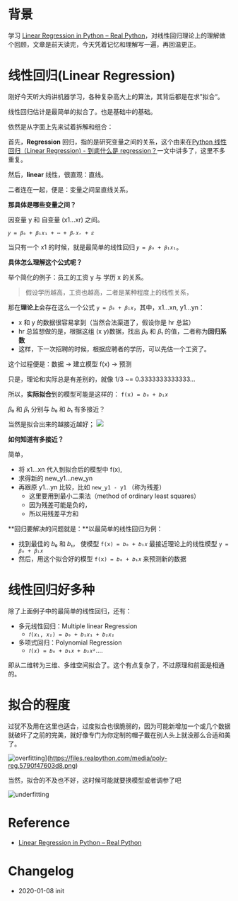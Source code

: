 
# 背景

学习 [Linear Regression in Python – Real Python](https://realpython.com/linear-regression-in-python/)，对线性回归理论上的理解做个回顾，文章是前天读完，今天凭着记忆和理解写一遍，再回温更正。

# 线性回归(Linear Regression) 

刚好今天听大妈讲机器学习，各种复杂高大上的算法，其背后都是在求”拟合“。

线性回归估计是最简单的拟合了。也是基础中的基础。

依然是从字面上先来试着拆解和组合：

首先，**Regression** 回归，指的是研究变量之间的关系，这个由来在[Python 线性回归（Linear Regression) - 到底什么是 regression？](https://bemself.github.io/python/Python-Linear-Regression-Concept.html)一文中讲多了，这里不多重复。

然后，**linear** 线性，很直观：直线。

二者连在一起，便是：变量之间呈直线关系。

**那具体是哪些变量之间？**

因变量 y 和 自变量 (x1...xr) 之间。

`𝑦 = 𝛽₀ + 𝛽₁𝑥₁ + ⋯ + 𝛽ᵣ𝑥ᵣ + 𝜀`

当只有一个 x1 的时候，就是最简单的线性回归 `𝑦 = 𝛽₀ + 𝛽₁𝑥₁`。

**具体怎么理解这个公式呢？**

举个简化的例子：员工的工资 y 与 学历 x 的关系。

> 假设学历越高，工资也越高，二者是某种程度上的线性关系，

那在**理论上**会存在这么一个公式 `y = 𝛽₀ + 𝛽₁𝑥`，其中，x1...xn, y1...yn：

- x 和 y 的数据很容易拿到（当然合法渠道了，假设你是 hr 总监）
- hr 总监想做的是，根据这组 (x y)数据，找出 𝛽₀ 和 𝛽₁ 的值，二者称为**回归系数**
- 这样，下一次招聘的时候，根据应聘者的学历，可以先估一个工资了。

这个过程便是：数据 -> 建立模型 f(x) -> 预测

只是，理论和实际总是有差别的，就像 1/3 ~= 0.3333333333333...

所以，**实际拟合**到的模型可能是这样的： `f(x) = 𝑏₀ + 𝑏₁𝑥`

𝛽₀ 和 𝛽₁ 分别与 𝑏₀ 和 𝑏₁ 有多接近？

当然是拟合出来的越接近越好；
![](https://files.realpython.com/media/fig-lin-reg.a506035b654a.png)

**如何知道有多接近？**

简单，

- 将 x1...xn 代入到拟合后的模型中 f(x), 
- 求得新的 new_y1...new_yn 
- 再跟原 y1...yn 比较，比如 `new_y1 - y1` （称为残差）
  - 这里要用到最小二乘法（method of ordinary least squares）
  - 因为残差可能是负的，
  - 所以用残差平方和

**回归要解决的问题就是：**以最简单的线性回归为例：

- 找到最佳的 𝑏₀ 和 𝑏₁， 使模型 `f(x) = 𝑏₀ + 𝑏₁𝑥` 最接近理论上的线性模型 `y = 𝛽₀ + 𝛽₁𝑥`
- 然后，用这个拟合好的模型 `f(x) = 𝑏₀ + 𝑏₁𝑥` 来预测新的数据

# 线性回归好多种

除了上面例子中的最简单的线性回归，还有：

- 多元线性回归：Multiple linear Regression
  - `𝑓(𝑥₁, 𝑥₂) = 𝑏₀ + 𝑏₁𝑥₁ + 𝑏₂𝑥₂`
- 多项式回归：Polynomial Regression
  - `𝑓(𝑥) = 𝑏₀ + 𝑏₁𝑥 + 𝑏₂𝑥²`....

即从二维转为三维、多维空间拟合了。这个有点复杂了，不过原理和前面是相通的。

# 拟合的程度

过犹不及用在这里也适合，过度拟合也很脆弱的，因为可能新增加一个或几个数据就破坏了之前的完美，就好像专门为你定制的帽子戴在别人头上就没那么合适和美了。

![overfitting](https://files.realpython.com/media/poly-reg.5790f47603d8.png)](https://files.realpython.com/media/poly-reg.5790f47603d8.png)

当然，拟合的不及也不好，这时候可能就要换模型或者调参了吧

![underfitting](https://files.realpython.com/media/poly-reg.5790f47603d8.png)

# Reference

- [Linear Regression in Python – Real Python](https://realpython.com/linear-regression-in-python/)

# Changelog
- 2020-01-08 init
